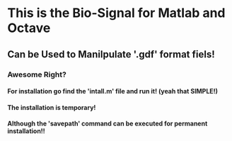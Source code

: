 # This is the Bio-Signal for Matlab and Octave
## Can be Used to Manilpulate '.gdf' format fiels!
### Awesome Right?


#### For installation go find the 'intall.m' file and run it! (yeah that SIMPLE!)
#### The installation is temporary!
#### Although the 'savepath' command can be executed for permanent installation!!

